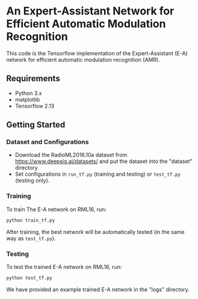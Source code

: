# An Expert-Assistant Network for Efficient Automatic Modulation Recognition

This code is the Tensorflow implementation of the Expert-Assistant (E-A) network for efficient automatic modulation recognition (AMR).

## Requirements
- Python 3.x
- matplotlib
- Tensorflow 2.13


## Getting Started

### Dataset and Configurations
- Download the RadioML2016.10a dataset from https://www.deepsig.ai/datasets/ and put the dataset into the "dataset" directory.
- Set configurations in `run_tf.py` (training and testing) or `test_tf.py` (testing only).

### Training
To train The E-A network on RML16, run:
```cmd
python train_tf.py
```
After training, the best network will be automatically tested (in the same way as `test_tf.py`).

### Testing
To test the trained E-A network on RML16, run:
```cmd
python test_tf.py
```

We have provided an example trained E-A network in the "logs" directory.
